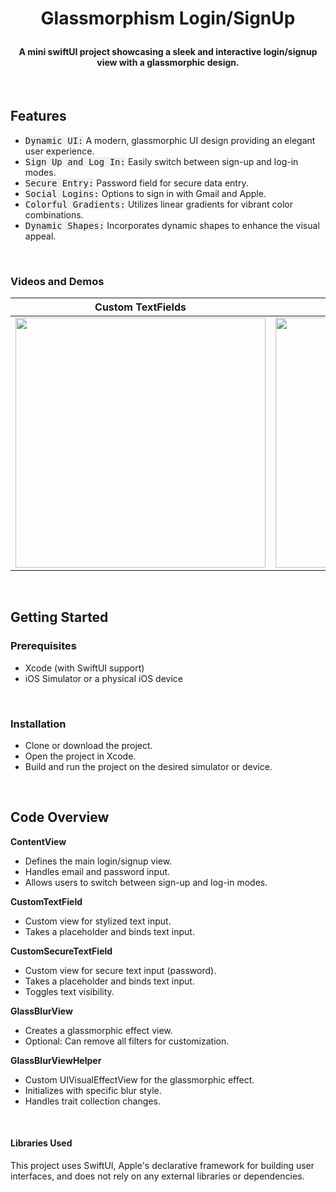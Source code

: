 # <p align="center"><b>Glassmorphism Login/SignUp</b></p>


#### <p align="center"> A mini swiftUI project showcasing a sleek and interactive login/signup view with a glassmorphic design.
</p>

<br>

## **Features**
- <kbd style="background-color: #f0f0f0">Dynamic UI:</kbd> A modern, glassmorphic UI design providing an elegant user experience.
- <kbd style="background-color: #f0f0f0">Sign Up and Log In:</kbd> Easily switch between sign-up and log-in modes.
- <kbd style="background-color: #f0f0f0">Secure Entry:</kbd> Password field for secure data entry.
- <kbd style="background-color: #f0f0f0">Social Logins:</kbd> Options to sign in with Gmail and Apple.
- <kbd style="background-color: #f0f0f0">Colorful Gradients:</kbd> Utilizes linear gradients for vibrant color combinations.
- <kbd style="background-color: #f0f0f0">Dynamic Shapes:</kbd> Incorporates dynamic shapes to enhance the visual appeal.

<br>

### **Videos and Demos**

| Custom TextFields | Log In Toggle |
|:---------------:|:----------------:|
|<img width="400" src="https://github.com/ZelynaFarrell/GlassmorphismLogin/assets/117409535/8efe4fbc-3326-405a-91a4-55c096ee73f9">|<img width="400" src="https://github.com/ZelynaFarrell/GlassmorphismLogin/assets/117409535/3079a7fc-649a-4466-ae54-016e943b38ad">|


<br>

## **Getting Started**

### **Prerequisites**
- Xcode (with SwiftUI support)
- iOS Simulator or a physical iOS device

<br>

### **Installation**
- Clone or download the project.
- Open the project in Xcode.
- Build and run the project on the desired simulator or device.

<br>

## **Code Overview**
**ContentView**
- Defines the main login/signup view.
- Handles email and password input.
- Allows users to switch between sign-up and log-in modes.

**CustomTextField**
- Custom view for stylized text input.
- Takes a placeholder and binds text input.

**CustomSecureTextField**
- Custom view for secure text input (password).
- Takes a placeholder and binds text input.
- Toggles text visibility.

**GlassBlurView**
- Creates a glassmorphic effect view.
- Optional: Can remove all filters for customization.

**GlassBlurViewHelper**
- Custom UIVisualEffectView for the glassmorphic effect.
- Initializes with specific blur style.
- Handles trait collection changes.

<br>

#### **Libraries Used**
This project uses SwiftUI, Apple's declarative framework for building user interfaces, and does not rely on any external libraries or dependencies.
